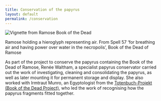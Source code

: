 ```yaml
---
title: Conservation of the papyrus
layout: default
permalink: /conservation
---
```


![Vignette from Ramose Book of the Dead]({{site.baseurl}}/images/06c.jpg)

Ramose holding a hieroglyph representing air. From Spell 57 ‘for breathing air and having power over water in the necropolis’, Book of the Dead of Ramose

As part of the project to conserve the papyrus containing the Book of the Dead of Ramose, Renée Waltham, a specialist papyrus conservator carried out the work of investigating, cleaning and consolidating the papyrus, as well as later mounting it for permanent storage and display. She also worked with Irmtraut Munro, an Egyptologist from the [Totenbuch-Projekt (Book of the Dead Project)](http://totenbuch.awk.nrw.de/projekt/das-totenbuch), who led the work of recognising how the papyrus fragments fitted together.
